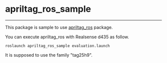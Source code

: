 # apriltag_ros_sample
----

This package is sample to use [apriltag_ros](http://wiki.ros.org/apriltag_ros) package.

You can execute apriltag_ros with Realsense d435 as follow.
```
roslaunch apriltag_ros_sample evaluation.launch
```

It is supposed to use the family "tag25h9".
